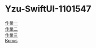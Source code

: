 # Yzu-SwiftUI-1101547
[作業一](https://github.com/cyt228/Yzu-SwiftUI-1101547/blob/fb65985c2cf6eb350b0f8b03968dd5c6b2c16aea/hw1.md)
<br>
[作業二](https://github.com/cyt228/Yzu-SwiftUI-1101547/blob/a69cbf1727c793e5469009027a17f351708625d0/hw2.md)
<br>
[作業三](https://github.com/cyt228/Yzu-SwiftUI-1101547/blob/584a189382decd084b7a8b3b57be20ce946a4b4c/hw3.md)
<br>
[Bonus](https://github.com/cyt228/Yzu-SwiftUI-1101547/blob/e93114c2d070a8d81ee940fc4ff50479bb9ce0cd/Bonus.md)
